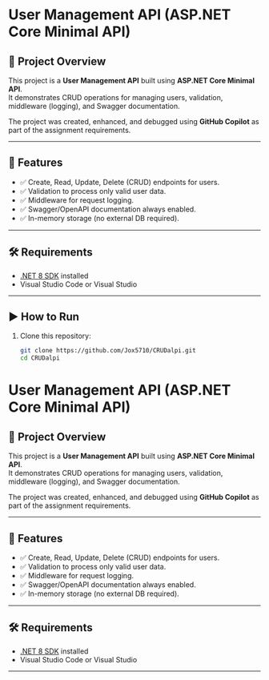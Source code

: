 # User Management API (ASP.NET Core Minimal API)

## 📖 Project Overview
This project is a **User Management API** built using **ASP.NET Core Minimal API**.  
It demonstrates CRUD operations for managing users, validation, middleware (logging), and Swagger documentation.

The project was created, enhanced, and debugged using **GitHub Copilot** as part of the assignment requirements.

---

## 🚀 Features
- ✅ Create, Read, Update, Delete (CRUD) endpoints for users.  
- ✅ Validation to process only valid user data.  
- ✅ Middleware for request logging.  
- ✅ Swagger/OpenAPI documentation always enabled.  
- ✅ In-memory storage (no external DB required).  

---

## 🛠️ Requirements
- [.NET 8 SDK](https://dotnet.microsoft.com/download) installed  
- Visual Studio Code or Visual Studio  

---

## ▶️ How to Run
1. Clone this repository:
   ```bash
   git clone https://github.com/Jox5710/CRUDalpi.git
   cd CRUDalpi
# User Management API (ASP.NET Core Minimal API)

## 📖 Project Overview
This project is a **User Management API** built using **ASP.NET Core Minimal API**.  
It demonstrates CRUD operations for managing users, validation, middleware (logging), and Swagger documentation.

The project was created, enhanced, and debugged using **GitHub Copilot** as part of the assignment requirements.

---

## 🚀 Features
- ✅ Create, Read, Update, Delete (CRUD) endpoints for users.  
- ✅ Validation to process only valid user data.  
- ✅ Middleware for request logging.  
- ✅ Swagger/OpenAPI documentation always enabled.  
- ✅ In-memory storage (no external DB required).  

---

## 🛠️ Requirements
- [.NET 8 SDK](https://dotnet.microsoft.com/download) installed  
- Visual Studio Code or Visual Studio  

---


